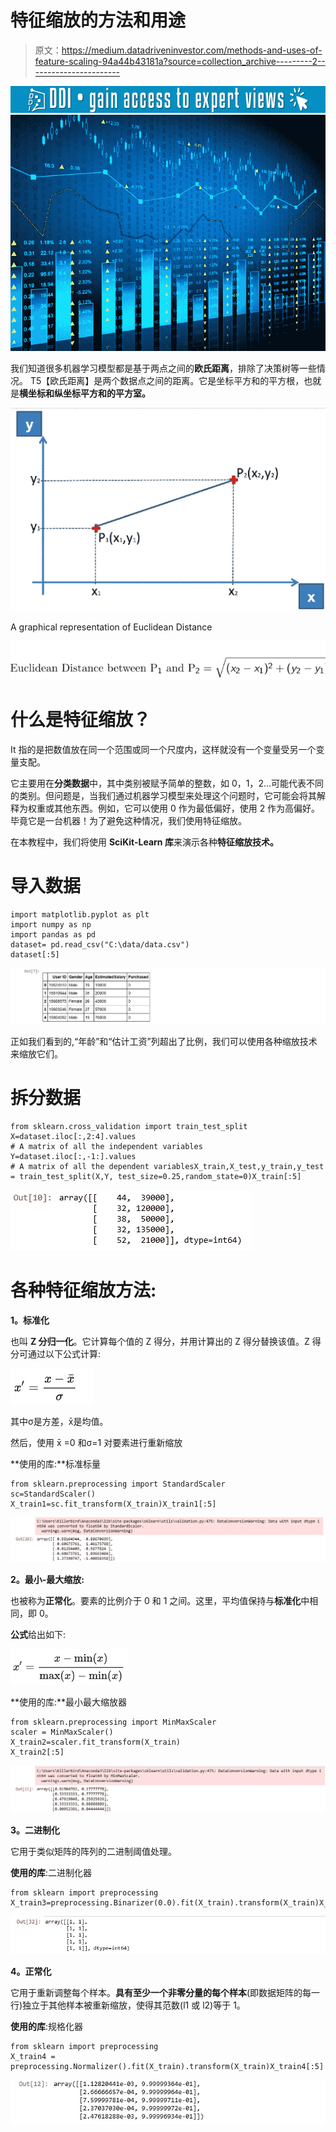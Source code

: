 # 特征缩放的方法和用途

> 原文：<https://medium.datadriveninvestor.com/methods-and-uses-of-feature-scaling-94a44b43181a?source=collection_archive---------2----------------------->

[![](img/32684b91b1d8ecb23dc49a9169177409.png)](http://www.track.datadriveninvestor.com/1B9E)![](img/cba0cbf3729dcb5ab3b182863be97d0a.png)

我们知道很多机器学习模型都是基于两点之间的**欧氏距离**，排除了决策树等一些情况。
T5【欧氏距离】是两个数据点之间的距离。它是坐标平方和的平方根，也就是**横坐标和纵坐标平方和的平方室。**

![](img/1504848eb9e1a2dd4ce1ca9d7af0d90b.png)

A graphical representation of Euclidean Distance

![](img/d99b96cadb3ad6e18e5b82d285ae453d.png)

# 什么是特征缩放？

It 指的是把数值放在同一个范围或同一个尺度内，这样就没有一个变量受另一个变量支配。

它主要用在**分类数据**中，其中类别被赋予简单的整数，如 0，1，2…可能代表不同的类别。但问题是，当我们通过机器学习模型来处理这个问题时，它可能会将其解释为权重或其他东西。例如，它可以使用 0 作为最低偏好，使用 2 作为高偏好。毕竟它是一台机器！为了避免这种情况，我们使用特征缩放。

在本教程中，我们将使用 **SciKit-Learn 库**来演示各种**特征缩放技术。**

# **导入数据**

```
import matplotlib.pyplot as plt
import numpy as np
import pandas as pd
dataset= pd.read_csv("C:\data/data.csv")
dataset[:5]
```

![](img/08a5e96a27bfc68cf229a3ff3a49f4b1.png)

正如我们看到的,“年龄”和“估计工资”列超出了比例，我们可以使用各种缩放技术来缩放它们。

# **拆分数据**

```
from sklearn.cross_validation import train_test_split X=dataset.iloc[:,2:4].values 
# A matrix of all the independent variables
Y=dataset.iloc[:,-1:].values 
# A matrix of all the dependent variablesX_train,X_test,y_train,y_test = train_test_split(X,Y, test_size=0.25,random_state=0)X_train[:5]
```

![](img/e4023240a88aec267daafee242064f1d.png)

# **各种特征缩放方法**:

**1。标准化**

也叫 **Z 分归一化**。它计算每个值的 Z 得分，并用计算出的 Z 得分替换该值。Z 得分可通过以下公式计算:

![](img/3f1312f089bed2a35a945c6f96fbbc9e.png)

其中σ是方差，x̄是均值。

然后，使用 x̄ =0 和σ=1 对要素进行重新缩放

**使用的库:**标准标量

```
from sklearn.preprocessing import StandardScaler
sc=StandardScaler()
X_train1=sc.fit_transform(X_train)X_train1[:5]
```

![](img/2623b4458f85d6ca0bb3d021d7f7c8be.png)

**2。最小-最大缩放:**

也被称为**正常化**。要素的比例介于 0 和 1 之间。这里，平均值保持与**标准化**中相同，即 0。

**公式**给出如下:

![](img/f3ceb96a2b879c6233078c0d47214e86.png)

**使用的库:**最小最大缩放器

```
from sklearn.preprocessing import MinMaxScaler
scaler = MinMaxScaler()
X_train2=scaler.fit_transform(X_train)
X_train2[:5]
```

![](img/868e5baa66a09af1ef6503c8b6c706b4.png)

**3。二进制化**

它用于类似矩阵的阵列的二进制阈值处理。

**使用的库**:二进制化器

```
from sklearn import preprocessing
X_train3=preprocessing.Binarizer(0.0).fit(X_train).transform(X_train)X_train2[:5]
```

![](img/ceda0c59da216982231bc79f2c419085.png)

**4。正常化**

它用于重新调整每个样本。**具有至少一个非零分量的每个样本**(即数据矩阵的每一行)独立于其他样本被重新缩放，使得其范数(l1 或 l2)等于 1。

**使用的库**:规格化器

```
from sklearn import preprocessing
X_train4 = preprocessing.Normalizer().fit(X_train).transform(X_train)X_train4[:5]
```

![](img/cea4d816edd5539bdaae9877debc1d50.png)